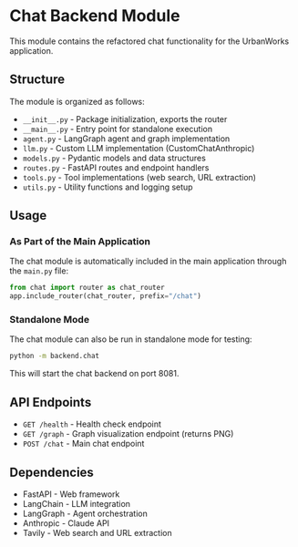 # Chat Backend Module

This module contains the refactored chat functionality for the UrbanWorks application.

## Structure

The module is organized as follows:

- `__init__.py` - Package initialization, exports the router
- `__main__.py` - Entry point for standalone execution
- `agent.py` - LangGraph agent and graph implementation
- `llm.py` - Custom LLM implementation (CustomChatAnthropic)
- `models.py` - Pydantic models and data structures
- `routes.py` - FastAPI routes and endpoint handlers
- `tools.py` - Tool implementations (web search, URL extraction)
- `utils.py` - Utility functions and logging setup

## Usage

### As Part of the Main Application

The chat module is automatically included in the main application through the `main.py` file:

```python
from chat import router as chat_router
app.include_router(chat_router, prefix="/chat")
```

### Standalone Mode

The chat module can also be run in standalone mode for testing:

```bash
python -m backend.chat
```

This will start the chat backend on port 8081.

## API Endpoints

- `GET /health` - Health check endpoint
- `GET /graph` - Graph visualization endpoint (returns PNG)
- `POST /chat` - Main chat endpoint

## Dependencies

- FastAPI - Web framework
- LangChain - LLM integration
- LangGraph - Agent orchestration
- Anthropic - Claude API
- Tavily - Web search and URL extraction 